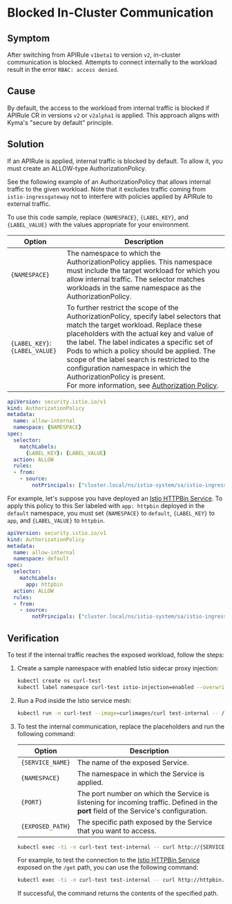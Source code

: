 # Blocked In-Cluster Communication

## Symptom
After switching from APIRule `v1beta1` to version `v2`, in-cluster communication is blocked. Attempts to connect internally to the workload result in the error `RBAC: access denied`.

## Cause

By default, the access to the workload from internal traffic is blocked if APIRule CR in versions `v2` or `v2alpha1` is applied.
This approach aligns with Kyma's "secure by default" principle.

## Solution

If an APIRule is applied, internal traffic is blocked by default. To allow it, you must create an ALLOW-type AuthorizationPolicy.

See the following example of an AuthorizationPolicy that allows internal traffic to the given workload. Note that it excludes traffic coming from `istio-ingressgateway` not to interfere with policies applied by APIRule to external traffic.

To use this code sample, replace `{NAMESPACE}`, `{LABEL_KEY}`, and `{LABEL_VALUE}` with the values appropriate for your environment.

| Option  | Description  |
|---|---|
|`{NAMESPACE}`   | The namespace to which the AuthorizationPolicy applies. This namespace must include the target workload for which you allow internal traffic. The selector matches workloads in the same namespace as the AuthorizationPolicy. |
|`{LABEL_KEY}`:`{LABEL_VALUE}`  | To further restrict the scope of the AuthorizationPolicy, specify label selectors that match the target workload. Replace these placeholders with the actual key and value of the label. The label indicates a specific set of Pods to which a policy should be applied. The scope of the label search is restricted to the configuration namespace in which the AuthorizationPolicy is present. <br>For more information, see [Authorization Policy](https://istio.io/latest/docs/reference/config/security/authorization-policy/).|

```yaml
apiVersion: security.istio.io/v1
kind: AuthorizationPolicy
metadata:
  name: allow-internal
  namespace: {NAMESPACE}
spec:
  selector:
    matchLabels:
      {LABEL_KEY}: {LABEL_VALUE}
  action: ALLOW
  rules:
  - from:
    - source:
        notPrincipals: ["cluster.local/ns/istio-system/sa/istio-ingressgateway-service-account"]
```

For example, let's suppose you have deployed an [Istio HTTPBin Service](https://github.com/istio/istio/blob/master/samples/httpbin/httpbin.yaml). To apply this policy to this Ser labeled with `app: httpbin` deployed in the `default` namespace, you must set `{NAMESPACE}` to `default`, `{LABEL_KEY}` to `app`, and `{LABEL_VALUE}` to `httpbin`.

```yaml
apiVersion: security.istio.io/v1
kind: AuthorizationPolicy
metadata:
  name: allow-internal
  namespace: default
spec:
  selector:
    matchLabels:
      app: httpbin
  action: ALLOW
  rules:
  - from:
    - source:
        notPrincipals: ["cluster.local/ns/istio-system/sa/istio-ingressgateway-service-account"]
```

## Verification

To test if the internal traffic reaches the exposed workload, follow the steps:

1. Create a sample namespace with enabled Istio sidecar proxy injection:
    ```bash
    kubectl create ns curl-test 
    kubectl label namespace curl-test istio-injection=enabled --overwrite
    ```
2. Run a Pod inside the Istio service mesh:
    ```bash
    kubectl run -n curl-test --image=curlimages/curl test-internal -- /bin/sleep 3600
    ```
3. To test the internal communication, replace the placeholders and run the following command:

    | Option  | Description  |
    |---|---|
    |`{SERVICE_NAME}`   | The name of the exposed Service. |
    |`{NAMESPACE}`   | The namespace in which the Service is applied. |
    |`{PORT}`   | The port number on which the Service is listening for incoming traffic. Defined in the **port** field of the Service's configuration. |
    |`{EXPOSED_PATH}`   | The specific path exposed by the Service that you want to access. |

    ```bash
    kubectl exec -ti -n curl-test test-internal -- curl http://{SERVICE_NAME}.{NAMESPACE}.svc.cluster.local:{PORT}/{EXPOSED_PATH}
    ```
    
    For example, to test the connection to the [Istio HTTPBin Service](https://github.com/istio/istio/blob/master/samples/httpbin/httpbin.yaml) exposed on the `/get` path, you can use the following command:
    
    ```bash
    kubectl exec -ti -n curl-test test-internal -- curl http://httpbin.default.svc.cluster.local:8000/get
    ```

    If successful, the command returns the contents of the specified path.

  